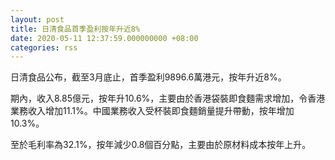 ```yaml
---
layout: post
title: 日清食品首季盈利按年升近8%
date: 2020-05-11 12:37:59.000000000 +08:00
categories: rss
---
```


日清食品公布，截至3月底止，首季盈利9896.6萬港元，按年升近8%。

期內，收入8.85億元，按年升10.6%，主要由於香港袋裝即食麵需求增加，令香港業務收入增加11.1%。中國業務收入受杯裝即食麵銷量提升帶動，按年增加10.3%。

至於毛利率為32.1%，按年減少0.8個百分點，主要由於原材料成本按年上升。

